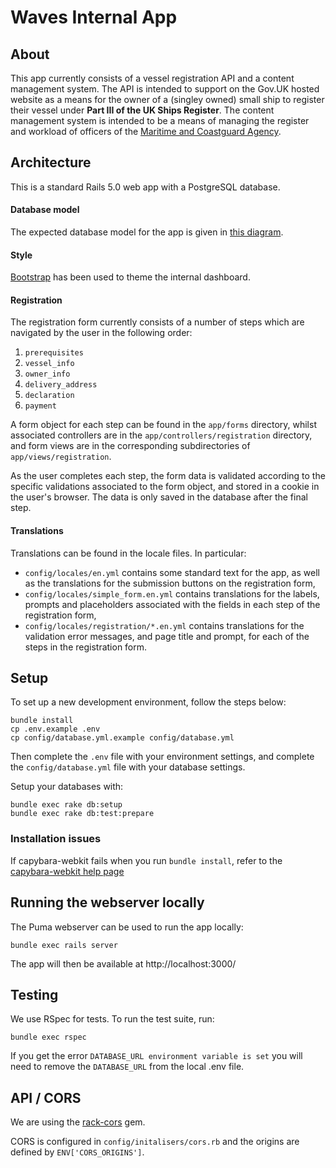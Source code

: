 # Waves Internal App

## About

This app currently consists of a vessel registration API and a content
management system. The API is intended to support on the
Gov.UK hosted website as a means for the owner of a (singley owned) small ship to
register their vessel under **Part III of the UK Ships Register**. The content
management system is intended to be a means of managing the register and
workload of officers of the [Maritime and Coastguard Agency][mca].

[mca]: https://www.gov.uk/government/organisations/maritime-and-coastguard-agency

## Architecture

This is a standard Rails 5.0 web app with a PostgreSQL database.

#### Database model

The expected database model for the app is given in [this diagram][db-model].

[db-model]: https://gitlab.oceanshq.com/maritime-coastguard-agency/vrsapp/uploads/3d089bf206206b2d313ac84eafa8505a/data_model.png

#### Style

[Bootstrap][bootstrap] has been used to theme the internal dashboard.

[bootstrap]: https://getbootstrap.com/

#### Registration

The registration form currently consists of a number of steps which are
navigated by the user in the following order:

  1. `prerequisites`
  2. `vessel_info`
  3. `owner_info`
  4. `delivery_address`
  5. `declaration`
  6. `payment`

A form object for each step can be found in the `app/forms` directory, whilst
associated controllers are in the `app/controllers/registration` directory, and
form views are in the corresponding subdirectories of `app/views/registration`.

As the user completes each step, the form data is validated according to the
specific validations associated to the form object, and stored in a cookie in
the user's browser. The data is only saved in the database after the final step.

#### Translations

Translations can be found in the locale files.  In particular:

  * `config/locales/en.yml` contains some standard text for the app, as well as
    the translations for the submission buttons on the registration form,
  * `config/locales/simple_form.en.yml` contains translations for the labels,
    prompts and placeholders associated with the fields in each step of the
    registration form,
  * `config/locales/registration/*.en.yml` contains translations for the
    validation error messages, and page title and prompt, for each of the steps
    in the registration form.

## Setup

To set up a new development environment, follow the steps below:

    bundle install
    cp .env.example .env
    cp config/database.yml.example config/database.yml

Then complete the `.env` file with your environment settings, and complete the
`config/database.yml` file with your database settings.

Setup your databases with:

    bundle exec rake db:setup
    bundle exec rake db:test:prepare

### Installation issues

If capybara-webkit fails when you run `bundle install`, refer to the [capybara-webkit help page](https://github.com/thoughtbot/capybara-webkit/wiki/Installing-Qt-and-compiling-capybara-webkit)

## Running the webserver locally

The Puma webserver can be used to run the app locally:

    bundle exec rails server

The app will then be available at http://localhost:3000/

## Testing

We use RSpec for tests. To run the test suite, run:

    bundle exec rspec

If you get the error `DATABASE_URL environment variable is set` you will need to remove the `DATABASE_URL` from the local .env file.

## API / CORS

We are using the [rack-cors](https://github.com/cyu/rack-cors) gem.

CORS is configured in `config/initalisers/cors.rb` and the origins are defined by `ENV['CORS_ORIGINS']`.
